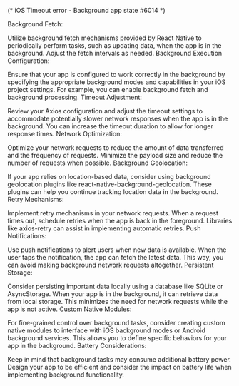 (* iOS Timeout error - Background app state #6014 *)




Background Fetch:

Utilize background fetch mechanisms provided by React Native to periodically perform tasks, such as updating data, when the app is in the background. Adjust the fetch intervals as needed.
Background Execution Configuration:

Ensure that your app is configured to work correctly in the background by specifying the appropriate background modes and capabilities in your iOS project settings. For example, you can enable background fetch and background processing.
Timeout Adjustment:

Review your Axios configuration and adjust the timeout settings to accommodate potentially slower network responses when the app is in the background. You can increase the timeout duration to allow for longer response times.
Network Optimization:

Optimize your network requests to reduce the amount of data transferred and the frequency of requests. Minimize the payload size and reduce the number of requests when possible.
Background Geolocation:

If your app relies on location-based data, consider using background geolocation plugins like react-native-background-geolocation. These plugins can help you continue tracking location data in the background.
Retry Mechanisms:

Implement retry mechanisms in your network requests. When a request times out, schedule retries when the app is back in the foreground. Libraries like axios-retry can assist in implementing automatic retries.
Push Notifications:

Use push notifications to alert users when new data is available. When the user taps the notification, the app can fetch the latest data. This way, you can avoid making background network requests altogether.
Persistent Storage:

Consider persisting important data locally using a database like SQLite or AsyncStorage. When your app is in the background, it can retrieve data from local storage. This minimizes the need for network requests while the app is not active.
Custom Native Modules:

For fine-grained control over background tasks, consider creating custom native modules to interface with iOS background modes or Android background services. This allows you to define specific behaviors for your app in the background.
Battery Considerations:

Keep in mind that background tasks may consume additional battery power. Design your app to be efficient and consider the impact on battery life when implementing background functionality.
